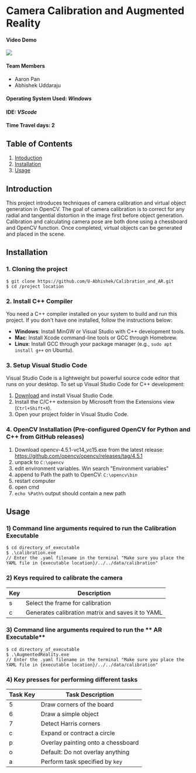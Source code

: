# Camera Calibration and Augmented Reality

#### Video Demo

[![](https://img.youtube.com/vi/9KL_6JoIDLk/0.jpg)](https://www.youtube.com/watch?v=9KL_6JoIDLk) 

#### Team Members
- Aaron Pan
- Abhishek Uddaraju
  
#### Operating System Used: _Windows_
#### IDE: _VScode_
#### Time Travel days: 2


## Table of Contents
1. [Intoduction](#introduction)
2. [Installation](#installation)
3. [Usage](#usage)


## Introduction
This project introduces techniques of camera calibration and virtual object generation in OpenCV. The goal of camera calibration is to correct for any radial and tangential distortion in the image first before object generation. Calibration and calculating camera pose are both done using a chessboard and OpenCV function. Once completed, virtual objects can be generated and placed in the scene.

## Installation  

### 1. Cloning the project
```
$ git clone https://github.com/U-Abhishek/Calibration_and_AR.git
$ cd /project location
```

### 2. Install C++ Compiler

You need a C++ compiler installed on your system to build and run this project. If you don't have one installed, follow the instructions below:

- **Windows**: Install MinGW or Visual Studio with C++ development tools.
- **Mac**: Install Xcode command-line tools or GCC through Homebrew.
- **Linux**: Install GCC through your package manager (e.g., `sudo apt install g++` on Ubuntu).

### 3. Setup Visual Studio Code

Visual Studio Code is a lightweight but powerful source code editor that runs on your desktop. To set up Visual Studio Code for C++ development:

1. [Download](https://code.visualstudio.com/) and install Visual Studio Code.
2. Install the C/C++ extension by Microsoft from the Extensions view (`Ctrl+Shift+X`).
3. Open your project folder in Visual Studio Code.


### 4. OpenCV Installation (Pre-configured OpenCV for Python and C++ from GitHub releases)
1. Download opencv-4.5.1-vc14_vc15.exe from the latest release: 
   https://github.com/opencv/opencv/releases/tag/4.5.1
1. unpack to `C:\opencv`
1. edit environment variables. Win search "Environment variables"
1. append to Path the path to OpenCV: `C:\opencv\bin`
1. restart computer
1. open cmd
1. `echo %Path%` output should contain a new path

## Usage

### 1) Command line arguments required to run the **Calibration Executable**
```
$ cd directory_of_executable
$ .\calibration.exe
// Enter the .yaml filename in the terminal "Make sure you place the YAML file in {executable location}/../../data/calibration"
```

### 2) Keys required to calibrate the camera
| Key      | Description                          |
|----------|--------------------------------------|
| s        | Select the frame for calibration           |
| c        | Generates calibration matrix and saves it to YAML                |

### 3) Command line arguments required to run the ** AR Executable**
```
$ cd directory_of_executable
$ .\AugmentedReality.exe
// Enter the .yaml filename in the terminal "Make sure you place the YAML file in {executable location}/../../data/calibration"
```

### 4) Key presses for performing different tasks 

| Task Key | Task Description                      |
|----------|--------------------------------------|
| 5        | Draw corners of the board            |
| 6        | Draw a simple object                 |
| 7        | Detect Harris corners                |
| c        | Expand or contract a circle          |
| p        | Overlay painting onto a chessboard   |
| o        | Default: Do not overlay anything     |
| a        | Perform task specified by `key`      |

